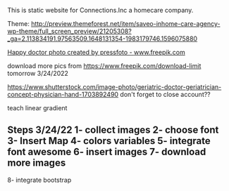 This is static website for Connections.Inc a homecare company.

Theme: http://preview.themeforest.net/item/saveo-inhome-care-agency-wp-theme/full_screen_preview/21205308?_ga=2.113834191.97563509.1648131354-1983179746.1596075880

<a href="https://www.freepik.com/photos/happy-doctor">Happy doctor photo created by pressfoto - www.freepik.com</a>


download more pics from https://www.freepik.com/download-limit tomorrow 3/24/2022

https://www.shutterstock.com/image-photo/geriatric-doctor-geriatrician-concept-physician-hand-1703892490 don't forget to close account??


teach linear gradient

Steps
3/24/22
1- collect images
2- choose font
3- Insert Map
4- colors variables
5- integrate font awesome
6- insert images
7- download more images
-----------------------------------------------
8- integrate bootstrap

